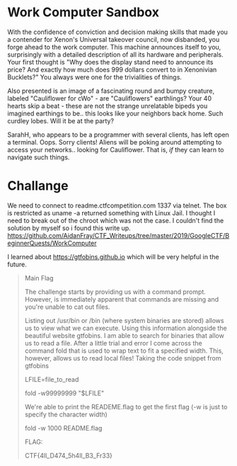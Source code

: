 # Work Computer Sandbox
With the confidence of conviction and decision making skills that made you a contender for Xenon's Universal takeover council, now disbanded, you forge ahead to the work computer.   This machine announces itself to you, surprisingly with a detailed description of all its hardware and peripherals. Your first thought is "Why does the display stand need to announce its price? And exactly how much does 999 dollars convert to in Xenonivian Bucklets?" You always were one for the trivialities of things.

Also presented is an image of a fascinating round and bumpy creature, labeled "Cauliflower for cWo" - are "Cauliflowers" earthlings?  Your 40 hearts skip a beat - these are not the strange unrelatable bipeds you imagined earthings to be.. this looks like your neighbors back home. Such curdley lobes. Will it be at the party?

SarahH, who appears to be  a programmer with several clients, has left open a terminal.  Oops.  Sorry clients!  Aliens will be poking around attempting to access your networks.. looking for Cauliflower.   That is, *if* they can learn to navigate such things.

# Challange
We need to connect to readme.ctfcompetition.com 1337 via telnet.
The box is restricted as  uname -a returned something with Linux Jail. I thought I need to break out of the chroot which was not the case. I couldn't find the solution by myself so i found this write up. 
https://github.com/AidanFray/CTF_Writeups/tree/master/2019/GoogleCTF/BeginnerQuests/WorkComputer

I learned about https://gtfobins.github.io which will be very helpful in the future. 

>Main Flag
>
>The challenge starts by providing us with a command prompt. However, is immediately apparent that commands are missing and you're unable to cat out files.
>
>Listing out /usr/bin or /bin (where system binaries are stored) allows us to view what we can execute.
>Using this information alongside the beautiful website gtfobins. I am able to search for binaries that allow us to read a file.
>After a little trial and error I come across the command fold that is used to wrap text to fit a specified width.
>This, however, allows us to read local files! Taking the code snippet from gtfobins
>
>LFILE=file_to_read
>
>fold -w99999999 "$LFILE"
>
>We're able to print the READEME.flag to get the first flag (-w is just to specify the character width)
>
>fold -w 1000 README.flag
>
>FLAG:
>
>CTF{4ll_D474_5h4ll_B3_Fr33}
>

